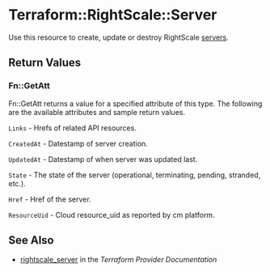 # Terraform::RightScale::Server

Use this resource to create, update or destroy RightScale [servers](http://reference.rightscale.com/api1.5/resources/ResourceServers.html).

## Return Values

### Fn::GetAtt

Fn::GetAtt returns a value for a specified attribute of this type. The following are the available attributes and sample return values.

`Links` - Hrefs of related API resources.

`CreatedAt` - Datestamp of server creation.

`UpdatedAt` - Datestamp of when server was updated last.

`State` - The state of the server (operational, terminating, pending, stranded, etc.).

`Href` - Href of the server.

`ResourceUid` - Cloud resource_uid as reported by cm platform.

## See Also

* [rightscale_server](https://www.terraform.io/docs/providers/rightscale/r/server.html) in the _Terraform Provider Documentation_